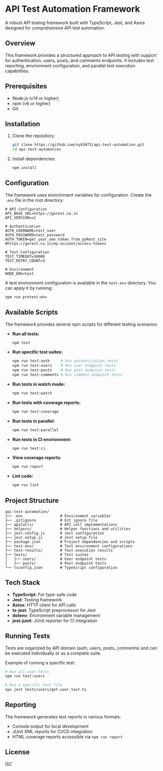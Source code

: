 # API Test Automation Framework

A robust API testing framework built with TypeScript, Jest, and Axios designed for comprehensive API test automation.

## Overview

This framework provides a structured approach to API testing with support for authentication, users, posts, and comments endpoints. It includes test reporting, environment configuration, and parallel test execution capabilities.

## Prerequisites

- Node.js (v14 or higher)
- npm (v6 or higher)
- Git

## Installation

1. Clone the repository:
   ```bash
   git clone https://github.com/nyk5073/api-test-automation.git
   cd api-test-automation
   ```

2. Install dependencies:
   ```bash
   npm install
   ```

## Configuration

The framework uses environment variables for configuration. Create the `.env` file in the root directory:

```
# API Configuration
API_BASE_URL=https://gorest.co.in
API_VERSION=v1

# Authentication
AUTH_USERNAME=test_user
AUTH_PASSWORD=test_password
AUTH_TOKEN=get_your_own_token_from_goRest_site
#https://gorest.co.in/my-account/access-tokens

# Test Configuration
TEST_TIMEOUT=30000
TEST_RETRY_COUNT=3

# Environment
NODE_ENV=test
```

A test environment configuration is available in the `test-env` directory. You can apply it by running:

```bash
npm run pretest:env
```

## Available Scripts

The framework provides several npm scripts for different testing scenarios:

- **Run all tests:**
  ```bash
  npm test
  ```

- **Run specific test suites:**
  ```bash
  npm run test:auth     # Run authentication tests
  npm run test:users    # Run user endpoint tests
  npm run test:posts    # Run post endpoint tests
  npm run test:comments # Run comment endpoint tests
  ```

- **Run tests in watch mode:**
  ```bash
  npm run test:watch
  ```

- **Run tests with coverage reports:**
  ```bash
  npm run test:coverage
  ```

- **Run tests in parallel:**
  ```bash
  npm run test:parallel
  ```

- **Run tests in CI environment:**
  ```bash
  npm run test:ci
  ```

- **View coverage reports:**
  ```bash
  npm run report
  ```

- **Lint code:**
  ```bash
  npm run lint
  ```

## Project Structure

```
api-test-automation/
├── .env                 # Environment variables
├── .gitignore           # Git ignore file
├── apiCalls/            # API call implementations
├── helpers/             # Helper functions and utilities
├── jest.config.js       # Jest configuration
├── jest.setup.js        # Jest setup file
├── package.json         # Project dependencies and scripts
├── test-env/            # Test environment configurations
├── test-results/        # Test execution results
├── tests/               # Test suites
│   ├── users/           # User endpoint tests
│   ├── posts/           # Post endpoint tests
└── tsconfig.json        # TypeScript configuration
```

## Tech Stack

- **TypeScript**: For type-safe code
- **Jest**: Testing framework
- **Axios**: HTTP client for API calls
- **ts-jest**: TypeScript preprocessor for Jest
- **dotenv**: Environment variable management
- **jest-junit**: JUnit reporter for CI integration

## Running Tests

Tests are organized by API domain (auth, users, posts, comments) and can be executed individually or as a complete suite.

Example of running a specific test:

```bash
# Run all user tests
npm run test:users

# Run a specific test file 
npx jest tests/users/get-user.test.ts
```

## Reporting

The framework generates test reports in various formats:

- Console output for local development
- JUnit XML reports for CI/CD integration
- HTML coverage reports accessible via `npm run report`

## License

ISC

